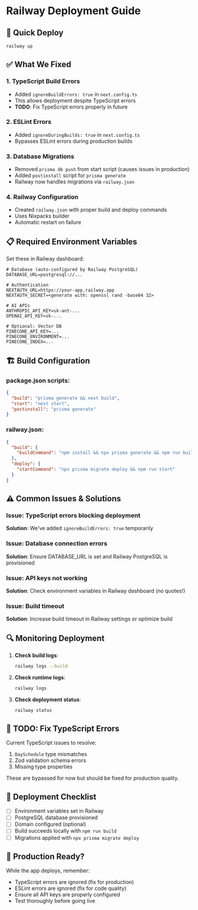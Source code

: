 # Railway Deployment Guide

## 🚀 Quick Deploy

```bash
railway up
```

## ✅ What We Fixed

### 1. **TypeScript Build Errors**
- Added `ignoreBuildErrors: true` in `next.config.ts`
- This allows deployment despite TypeScript errors
- **TODO**: Fix TypeScript errors properly in future

### 2. **ESLint Errors**
- Added `ignoreDuringBuilds: true` in `next.config.ts`
- Bypasses ESLint errors during production builds

### 3. **Database Migrations**
- Removed `prisma db push` from start script (causes issues in production)
- Added `postinstall` script for `prisma generate`
- Railway now handles migrations via `railway.json`

### 4. **Railway Configuration**
- Created `railway.json` with proper build and deploy commands
- Uses Nixpacks builder
- Automatic restart on failure

## 📋 Required Environment Variables

Set these in Railway dashboard:

```env
# Database (auto-configured by Railway PostgreSQL)
DATABASE_URL=postgresql://...

# Authentication
NEXTAUTH_URL=https://your-app.railway.app
NEXTAUTH_SECRET=<generate with: openssl rand -base64 32>

# AI APIs
ANTHROPIC_API_KEY=sk-ant-...
OPENAI_API_KEY=sk-...

# Optional: Vector DB
PINECONE_API_KEY=...
PINECONE_ENVIRONMENT=...
PINECONE_INDEX=...
```

## 🏗️ Build Configuration

### package.json scripts:
```json
{
  "build": "prisma generate && next build",
  "start": "next start",
  "postinstall": "prisma generate"
}
```

### railway.json:
```json
{
  "build": {
    "buildCommand": "npm install && npx prisma generate && npm run build"
  },
  "deploy": {
    "startCommand": "npx prisma migrate deploy && npm run start"
  }
}
```

## ⚠️ Common Issues & Solutions

### Issue: TypeScript errors blocking deployment
**Solution**: We've added `ignoreBuildErrors: true` temporarily

### Issue: Database connection errors
**Solution**: Ensure DATABASE_URL is set and Railway PostgreSQL is provisioned

### Issue: API keys not working
**Solution**: Check environment variables in Railway dashboard (no quotes!)

### Issue: Build timeout
**Solution**: Increase build timeout in Railway settings or optimize build

## 🔍 Monitoring Deployment

1. **Check build logs**:
   ```bash
   railway logs --build
   ```

2. **Check runtime logs**:
   ```bash
   railway logs
   ```

3. **Check deployment status**:
   ```bash
   railway status
   ```

## 📝 TODO: Fix TypeScript Errors

Current TypeScript issues to resolve:
1. `DaySchedule` type mismatches
2. Zod validation schema errors
3. Missing type properties

These are bypassed for now but should be fixed for production quality.

## 🎯 Deployment Checklist

- [ ] Environment variables set in Railway
- [ ] PostgreSQL database provisioned
- [ ] Domain configured (optional)
- [ ] Build succeeds locally with `npm run build`
- [ ] Migrations applied with `npx prisma migrate deploy`

## 🚨 Production Ready?

While the app deploys, remember:
- TypeScript errors are ignored (fix for production)
- ESLint errors are ignored (fix for code quality)
- Ensure all API keys are properly configured
- Test thoroughly before going live
